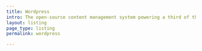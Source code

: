 ```yaml
---
title: Wordpress
intro: The open-source content management system powering a third of the Web.
layout: listing
page_type: listing
permalink: wordpress

---
```

